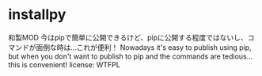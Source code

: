 # installpy
和製MOD
今はpipで簡単に公開できるけど、pipに公開する程度ではないし、コマンドが面倒な時は...これが便利！
Nowadays it's easy to publish using pip, but when you don't want to publish to pip and the commands are tedious... this is convenient!
license: 	WTFPL
